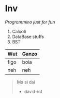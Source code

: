 # Inv

_Programmino just for fun_

1. Calcoli
2. DataBase stuffs
3. BST

**Wut** | **Ganzo**
----|------
figo | boia
neh | neh

> Ma si dai
> - david-inf
